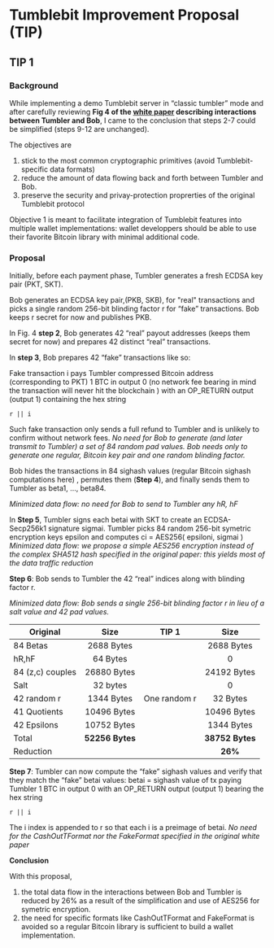 # Tumblebit Improvement Proposal (TIP)


## TIP 1


### Background


While implementing a demo Tumblebit server in “classic tumbler” mode and after carefully reviewing **Fig 4 of the [white paper](https://eprint.iacr.org/2016/575.pdf) describing interactions between Tumbler and Bob**, I came to the conclusion that steps 2-7 could be simplified (steps 9-12 are unchanged).

The objectives are 

1. stick to the most common cryptographic primitives (avoid Tumblebit-specific data formats) 
2. reduce the amount of data flowing back and forth between Tumbler and Bob.
3. preserve the security and privay-protection proprerties of the original Tumblebit protocol

Objective 1 is meant to facilitate integration of Tumblebit features into multiple wallet implementations: 
wallet developpers should be able to use their favorite Bitcoin library with minimal additional code.


### Proposal


Initially, before each payment phase, Tumbler generates a fresh ECDSA key pair (PKT, SKT).

Bob generates an ECDSA key pair,(PKB, SKB), for "real" transactions and picks a single random 256-bit blinding factor r for “fake” transactions. Bob keeps r secret for now and publishes PKB.

In Fig. 4 **step 2**, Bob generates 42 “real” payout addresses (keeps them secret for now) and prepares 42 distinct “real” transactions.

In **step 3**, Bob prepares 42 “fake” transactions like so:

Fake transaction i pays Tumbler compressed Bitcoin address (corresponding to PKT) 1 BTC in output 0 (no network fee bearing in mind the transaction will never hit the blockchain ) with an OP_RETURN output (output 1) containing the hex string

`r || i `

Such fake transaction only sends a full refund to Tumbler and is unlikely to confirm without network fees.
_No need for Bob to generate (and later transmit to Tumbler) a set of 84 random pad values. Bob needs only to generate one regular, Bitcoin key pair and one random blinding factor._

Bob hides the transactions in 84 sighash values (regular Bitcoin sighash computations here) , permutes them (**Step 4**), and finally sends them to Tumbler as beta1, ..., beta84.

_Minimized data flow: no need for Bob to send to Tumbler any hR, hF_ 

In **Step 5**, Tumbler signs each betai with SKT to create an ECDSA-Secp256k1 signature sigmai. Tumbler picks 84 random 256-bit symetric encryption keys epsilon and computes ci = AES256( epsiloni, sigmai )
_Minimized data flow: we propose a simple AES256 encryption instead of the complex SHA512 hash specified in the original paper: this yields most of the data traffic reduction_ 
 

**Step 6**: Bob sends to Tumbler the 42 “real” indices along with blinding factor r.

_Minimized data flow: Bob sends a single 256-bit blinding factor r in lieu of a salt value and 42 pad values._


| Original         | Size          | TIP 1        | Size          |
| ---------------- |:-------------:| ------------ |:-------------:|
| 84 Betas         | 2688 Bytes    |              | 2688 Bytes    |
| hR,hF            | 64 Bytes      |              | 0             |
| 84 (z,c) couples | 26880 Bytes   |              | 24192 Bytes   |
| Salt             | 32 bytes      |              | 0             |
| 42 random r      | 1344 Bytes    | One random r | 32 Bytes      |
| 41 Quotients     | 10496 Bytes   |              | 10496 Bytes   |
| 42 Epsilons      | 10752 Bytes   |              | 1344 Bytes    |
| Total            |**52256 Bytes**|              |**38752 Bytes**|
| Reduction        |               |              |**26%**       |


**Step 7**: Tumbler can now compute the “fake” sighash values and verify that they match the “fake” betai values:
betai = sighash value of tx paying Tumbler 1 BTC in output 0 with an OP_RETURN output (output 1) bearing the hex string 

`r || i `

The i index is appended to r so that each i is a preimage of betai.
_No need for the CashOutTFormat nor the FakeFormat specified in the original white paper_

**Conclusion**

With this proposal, 

1. the total data flow in the interactions between Bob and Tumbler is reduced by 26% as a result of the simplification and use of AES256 for symetric encryption.
2. the need for specific formats like CashOutTFormat and FakeFormat is avoided so a regular Bitcoin library is sufficient to build a wallet implementation.
